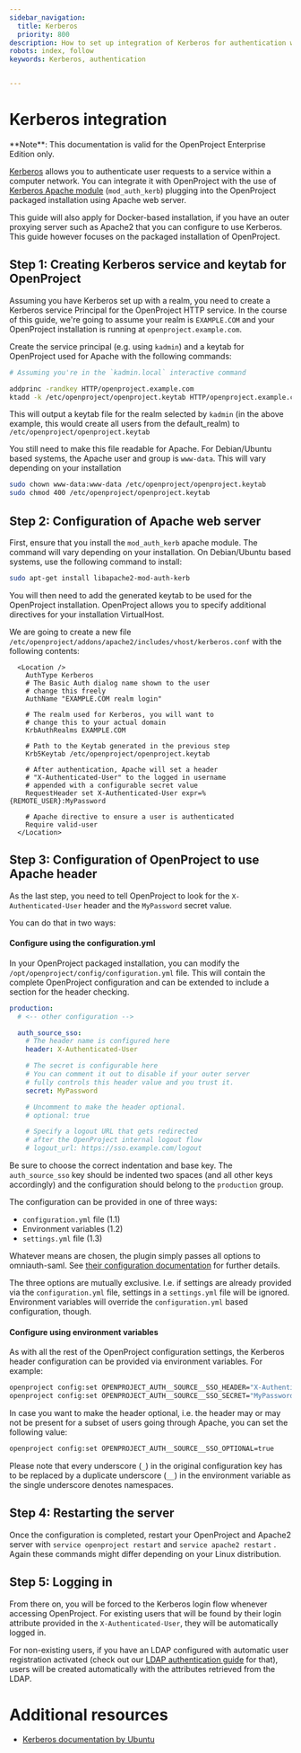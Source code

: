 ```yaml
---
sidebar_navigation:
  title: Kerberos
  priority: 800
description: How to set up integration of Kerberos for authentication with OpenProject.
robots: index, follow
keywords: Kerberos, authentication


---
```


# Kerberos integration

<div class="alert alert-info" role="alert">
**Note**: This documentation is valid for the OpenProject Enterprise Edition only.
</div>

[Kerberos](https://web.mit.edu/kerberos/) allows you to authenticate user requests to a service within a computer network. You can integrate it with OpenProject with the use of [Kerberos Apache module](http://modauthkerb.sourceforge.net/) (`mod_auth_kerb`) plugging into the OpenProject packaged installation using Apache web server.

This guide will also apply for Docker-based installation, if you have an outer proxying server such as Apache2 that you can configure to use Kerberos. This guide however focuses on the packaged installation of OpenProject.



## Step 1: Creating Kerberos service and keytab for OpenProject

Assuming you have Kerberos set up with a realm, you need to create a Kerberos service Principal for the OpenProject HTTP service. In the course of this guide, we're going to assume your realm is `EXAMPLE.COM` and your OpenProject installation is running at `openproject.example.com`.



Create the service principal (e.g. using `kadmin`) and a keytab for OpenProject used for Apache with the following commands:



```bash
# Assuming you're in the `kadmin.local` interactive command

addprinc -randkey HTTP/openproject.example.com
ktadd -k /etc/openproject/openproject.keytab HTTP/openproject.example.com
```



This will output a keytab file for the realm selected by `kadmin` (in the above example, this would create all users from the default_realm) to `/etc/openproject/openproject.keytab`

You still need to make this file readable for Apache. For Debian/Ubuntu based systems, the Apache user and group is `www-data`. This will vary depending on your installation

```bash
sudo chown www-data:www-data /etc/openproject/openproject.keytab
sudo chmod 400 /etc/openproject/openproject.keytab
```



## Step 2: Configuration of Apache web server

First, ensure that you install the `mod_auth_kerb` apache module. The command will vary depending on your installation. On Debian/Ubuntu based systems, use the following command to install:

```bash
sudo apt-get install libapache2-mod-auth-kerb
```

You will then need to add the generated keytab to be used for the OpenProject installation. OpenProject allows you to specify additional directives for your installation VirtualHost.

We are going to create a new file `/etc/openproject/addons/apache2/includes/vhost/kerberos.conf` with the following contents:

```
  <Location />
    AuthType Kerberos
    # The Basic Auth dialog name shown to the user
    # change this freely
    AuthName "EXAMPLE.COM realm login"

    # The realm used for Kerberos, you will want to
    # change this to your actual domain
    KrbAuthRealms EXAMPLE.COM

    # Path to the Keytab generated in the previous step
    Krb5Keytab /etc/openproject/openproject.keytab

    # After authentication, Apache will set a header
    # "X-Authenticated-User" to the logged in username
    # appended with a configurable secret value
    RequestHeader set X-Authenticated-User expr=%{REMOTE_USER}:MyPassword

    # Apache directive to ensure a user is authenticated
    Require valid-user
  </Location>
```



## Step 3: Configuration of OpenProject to use Apache header

As the last step, you need to tell OpenProject to look for the `X-Authenticated-User` header and the `MyPassword` secret value.

You can do that in two ways:



#### Configure using the configuration.yml

In your OpenProject packaged installation, you can modify the `/opt/openproject/config/configuration.yml` file. This will contain the complete OpenProject configuration and can be extended  to include a section for the header checking.



```yaml
production:
  # <-- other configuration -->

  auth_source_sso:
    # The header name is configured here
    header: X-Authenticated-User

    # The secret is configurable here
    # You can comment it out to disable if your outer server
    # fully controls this header value and you trust it.
    secret: MyPassword

    # Uncomment to make the header optional.
    # optional: true

    # Specify a logout URL that gets redirected
    # after the OpenProject internal logout flow
    # logout_url: https://sso.example.com/logout
```

Be sure to choose the correct indentation and base key. The `auth_source_sso` key should be indented two spaces (and all other keys accordingly) and the configuration should belong to the `production` group.


The configuration can be provided in one of three ways:

* `configuration.yml` file (1.1)
* Environment variables (1.2)
* `settings.yml` file (1.3)

Whatever means are chosen, the plugin simply passes all options to omniauth-saml. See [their configuration
documentation](https://github.com/omniauth/omniauth-saml#usage) for further details.

The three options are mutually exclusive. I.e. if settings are already provided via the `configuration.yml` file, settings in a `settings.yml` file will be ignored. Environment variables will override the `configuration.yml` based configuration, though.

#### Configure using environment variables

As with all the rest of the OpenProject configuration settings, the Kerberos header configuration can be provided via environment variables. For example:

```bash
openproject config:set OPENPROJECT_AUTH__SOURCE__SSO_HEADER="X-Authenticated-User"
openproject config:set OPENPROJECT_AUTH__SOURCE__SSO_SECRET="MyPassword"
```

  In case you want to make the header optional, i.e. the header may or may not be present for a subset of users going through Apache, you can set the following value:

  ```bash
  openproject config:set OPENPROJECT_AUTH__SOURCE__SSO_OPTIONAL=true
  ```

Please note that every underscore (`_`) in the original configuration key has to be replaced by a duplicate underscore
(`__`) in the environment variable as the single underscore denotes namespaces.



## Step 4: Restarting the server

Once the configuration is completed, restart your OpenProject and Apache2 server with `service openproject restart` and  `service apache2 restart` . Again these commands might differ depending on your Linux distribution.



## Step 5: Logging in

From there on, you will be forced to the Kerberos login flow whenever accessing OpenProject. For existing users that will be found by their login attribute provided in the `X-Authenticated-User`, they will be automatically logged in.

For non-existing users, if you have an LDAP configured with automatic user registration activated (check out our [LDAP authentication guide](../../../system-admin-guide/authentication/ldap-authentication/) for that), users will be created automatically with the attributes retrieved from the LDAP.



# Additional  resources

- [Kerberos documentation by Ubuntu](https://help.ubuntu.com/community/Kerberos)
